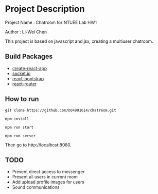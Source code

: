# Project Description

Project Name : Chatroom for NTUEE Lab HW1

Author : Li-Wei Chen

This project is based on javascript and jsx, creating a multiuser chatroom.

## Build Packages

* [create-react-app](https://github.com/facebook/create-react-app)
* [socket.io](https://github.com/socketio/socket.io)
* [react-bootstrap](https://github.com/react-bootstrap/react-bootstrap)
* [react-router](https://github.com/ReactTraining/react-router)

## How to run

```
git clone https://github.com/b04901014/chatroom.git

npm install

npm run start

npm run server
```

Then go to http://localhost:8080.

## TODO

* Prevent direct access to messenger
* Present all users in current room
* Add upload profile images for users
* Sound communications

